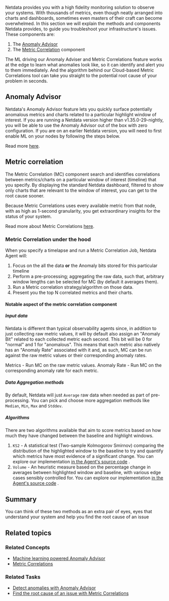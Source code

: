 <!--
title: "Guided troubleshooting"
sidebar_label: "Guided troubleshooting"
custom_edit_url: "https://github.com/netdata/netdata/blob/master/docs/concepts/netdata-architecture/guided-troubleshooting.md"
sidebar_position: 600
learn_status: "Published"
learn_topic_type: "Concepts"
learn_rel_path: "netdata-architecture"
learn_docs_purpose: "Present what tools Netdata utilize to help you troubleshoot your infrastructure"
-->

Netdata provides you with a high fidelity monitoring solution to observe your systems. With thousands of metrics, even
though neatly arranged into charts and dashboards, sometimes even masters of their craft can become overwhelmed. In this
section we will explain the methods and components Netdata provides, to guide you troubleshoot your infrastructure's
issues. These components are:

1. The [Anomaly Advisor](#anomaly-advisor)
2. The [Metric Correlation](#metric-corellation) component

The ML driving our Anomaly Adviser and Metric Correlations feature works at the edge to learn what anomalies look like, so it can identify and alert you to them immediately. And the algorithm behind our Cloud-based Metric Correlations tool can take you straight to the potential root cause of your problem in seconds.

## Anomaly Advisor

Netdata's Anomaly Advisor feature lets you quickly surface potentially anomalous metrics and charts related to a particular highlight window of interest. If you are running a Netdata version higher than v1.35.0-29-nightly, you will be able to use the Anomaly Advisor out of the box with zero configuration. If you are on an earlier Netdata version, you will need to first enable ML on your nodes by following the steps below.

Read more [here](https://github.com/netdata/netdata/blob/rework-learn/docs/concepts/guided-troubleshooting/machine-learning-powered-anomaly-advisor.md).

## Metric correlation

The Metric Correlation (MC) component search and identifies correlations between metrics/charts on a particular window
of interest (timeline) that you specify. By displaying the standard Netdata dashboard, filtered to show only charts that
are relevant to the window of interest, you can get to the root cause sooner.

Because Metric Correlations uses every available metric from that node, with as high as 1-second granularity, you get
extraordinary insights for the status of your system.

Read more about Metric Correlations [here](https://github.com/netdata/netdata/blob/rework-learn/docs/concepts/guided-troubleshooting/metric-correlations.md).

### Metric Correlation under the hood

When you specify a timelapse and run a Metric Correlation Job, Netdata Agent will:

1. Focus on the all the data **or** the Anomaly bits stored for this particular timeline
2. Perform a pre-processing; aggregating the raw data, such that, arbitrary window lengths can be selected for MC (by
   default it averages them).
3. Run a Metric correlation strategy/algorithm on those data.
4. Present you the top N correlated metrics and their charts.

#### Notable aspect of the metric correlation component

##### Input data

Netdata is different than typical observability agents since, in addition to just collecting raw metric values, it will
by default also assign an "Anomaly Bit" related to each collected metric each second. This bit will be 0 for "normal"
and 1 for "anomalous". This means that each metric also natively has an "Anomaly Rate" associated with it and, as such,
MC can be run against the raw metric values or their corresponding anomaly rates.

Metrics - Run MC on the raw metric values. 
Anomaly Rate - Run MC on the corresponding anomaly rate for each metric.

##### Data Aggregation methods

By default, Netdata will just `Average` raw data when needed as part of pre-processing. You can pick and choose more aggregation methods like `Median`, `Min`, `Max` and `Stddev`.

##### Algorithms

There are two algorithms available that aim to score metrics based on how much they have changed between the baseline
and highlight windows.

1. `KS2` - A statistical test (Two-sample Kolmogorov Smirnov) comparing the distribution of the highlighted window to
   the baseline to try and quantify which metrics have most evidence of a significant change. You can explore our
   implementation [in the Agent's source code](https://github.com/netdata/netdata/blob/d917f9831c0a1638ef4a56580f321eb6c9a88037/database/metric_correlations.c#L212)
   .
2. `Volume` - An heuristic measure based on the percentage change in averages between highlighted window and baseline,
   with various edge cases sensibly controlled for. You can explore our
   implementation [in the Agent's source code](https://github.com/netdata/netdata/blob/d917f9831c0a1638ef4a56580f321eb6c9a88037/database/metric_correlations.c#L516)
   .

## Summary

You can think of these two methods as an extra pair of eyes, eyes that understand your system and help you find the root
cause of an issue

## Related topics

### Related Concepts
- [Machine learning powered Anomaly Advisor](https://github.com/netdata/netdata/blob/master/docs/concepts/guided-troubleshooting/machine-learning-powered-anomaly-advisor.md)
- [Metric Correlations](https://github.com/netdata/netdata/blob/master/docs/concepts/guided-troubleshooting/metric-correlations.md)

### Related Tasks
- [Detect anomalies with Anomaly Advisor](https://github.com/netdata/learn/blob/master/docs/tasks/detect-anomalies-with-anomaly-advisor.md)
- [Find the root cause of an issue with Metric Correlations](https://github.com/netdata/learn/blob/master/docs/tasks/find-the-root-cause-of-an-issue-with-metric-correlations.md)



